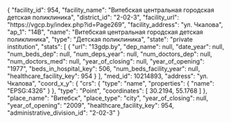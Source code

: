 {
    "facility_id": 954,
    "facility_name": "Витебская центральная городская детская поликлиника",
    "district_id": "2-02-3",
    "facility_url": "https:\/\/vgcp.by\/index.php?id=Page269",
    "facility_address": "ул. Чкалова",
    "ap_1": "14В",
    "name": "Витебская центральная городская детская поликлиника",
    "type": "Детская поликлиника",
    "state": "private institution",
    "stats": [
        {
            "url": "13gdp.by",
            "dep_name": null,
            "date_year": null,
            "num_beds_dep": null,
            "num_deps_year": null,
            "num_doctors_dep": null,
            "num_doctors_med": null,
            "year_of_closing": null,
            "year_of_opening": "1977",
            "beds_in_hospital_key": 506,
            "num_beds_facility_year": null,
            "healthcare_facility_key": 954
        }
    ],
    "med_id": 10214893,
    "address": "ул. Чкалова",
    "coord_x_y": {
        "crs": {
            "type": "name",
            "properties": {
                "name": "EPSG:4326"
            }
        },
        "type": "Point",
        "coordinates": [
            30.2194,
            55.1768
        ]
    },
    "place_name": "Витебск",
    "place_type": "city",
    "year_of_closing": null,
    "year_of_opening": "2009",
    "healthcare_facility_key": 954,
    "administrative_division_id": "2-02-3"
}